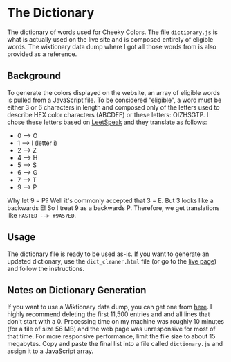 # The Dictionary
The dictionary of words used for Cheeky Colors. The file `dictionary.js` is what is actually used on the live site and is composed entirely of eligible words. The wiktionary data dump where I got all those words from is also provided as a reference.

## Background
To generate the colors displayed on the website, an array of eligible words is pulled from a JavaScript file. To be considered "eligible", a word must be either 3 or 6 characters in length and composed only of the letters used to describe HEX color characters (ABCDEF) or these letters: OIZHSGTP. I chose these letters based on [LeetSpeak](https://en.wikipedia.org/wiki/Leet) and they translate as follows:
 * 0 --> O
 * 1 --> I (letter i)
 * 2 --> Z
 * 4 --> H
 * 5 --> S
 * 6 --> G
 * 7 --> T
 * 9 --> P

Why let 9 = P? Well it's commonly accepted that 3 = E. But 3 looks like a backwards E! So I treat 9 as a backwards P. Therefore, we get translations like `PASTED --> #9A57ED`.

## Usage
The dictionary file is ready to be used as-is. If you want to generate an updated dictionary, use the `dict_cleaner.html` file (or go to the [live page](cheekycolors.com/dictionary/dict_cleaner.html)) and follow the instructions.

## Notes on Dictionary Generation
If you want to use a Wiktionary data dump, you can get one from [here](https://dumps.wikimedia.org/enwiktionary/). I highly recommend deleting the first 11,500 entries and and all lines that don't start with a 0. Processing time on my machine was roughly 10 minutes (for a file of size 56 MB) and the web page was unresponsive for most of that time. For more responsive performance, limit the file size to about 15 megabytes. Copy and paste the final list into a file called `dictionary.js` and assign it to a JavaScript array.